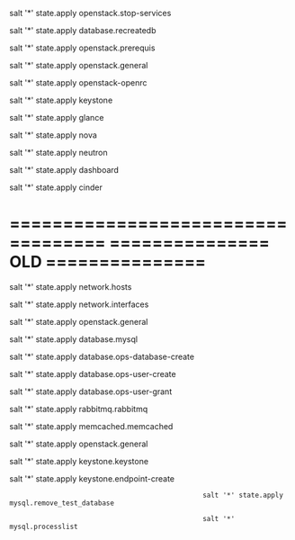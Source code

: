 
salt '*' state.apply openstack.stop-services

salt '*' state.apply database.recreatedb

salt '*' state.apply openstack.prerequis

salt '*' state.apply openstack.general

salt '*' state.apply openstack-openrc

salt '*' state.apply keystone

salt '*' state.apply glance

salt '*' state.apply nova

salt '*' state.apply neutron

salt '*' state.apply dashboard

salt '*' state.apply cinder

===================================
=============== OLD ===============
===================================

salt '*' state.apply network.hosts

salt '*' state.apply network.interfaces

salt '*' state.apply  openstack.general

salt '*' state.apply database.mysql

salt '*' state.apply database.ops-database-create

salt '*' state.apply database.ops-user-create

salt '*' state.apply database.ops-user-grant

salt '*' state.apply rabbitmq.rabbitmq

salt '*' state.apply memcached.memcached

salt '*' state.apply  openstack.general

salt '*' state.apply  keystone.keystone

salt '*' state.apply  keystone.endpoint-create

                                                    salt '*' state.apply mysql.remove_test_database
                                                    
                                                    salt '*' mysql.processlist


